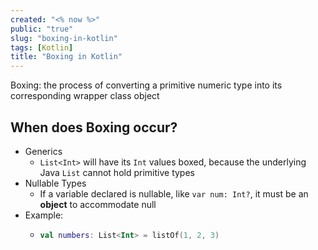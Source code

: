 ```yaml
---
created: "<% now %>"
public: "true"
slug: "boxing-in-kotlin"
tags: [Kotlin]
title: "Boxing in Kotlin"
---
```


Boxing:  the process of converting a primitive numeric type into its corresponding wrapper class object


## When does Boxing occur?
- Generics
	- `List<Int>` will have its `Int` values boxed, because the underlying Java `List` cannot hold primitive types
- Nullable Types
	- If a variable declared is nullable, like `var num: Int?`, it must be an **object** to accommodate null
- Example:
	- ```kotlin
	  val numbers: List<Int> = listOf(1, 2, 3)
	  ```
